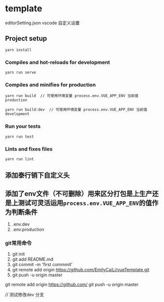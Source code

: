 # template

editorSetting.json vscode 自定义设置

## Project setup
```
yarn install
```

### Compiles and hot-reloads for development
```
yarn run serve
```

### Compiles and minifies for production
```
yarn run build  // 可使用环境变量 process.env.VUE_APP_ENV 当前值 production

yarn run build:dev  // 可使用环境变量 process.env.VUE_APP_ENV 当前值 development

```

### Run your tests
```
yarn run test
```

### Lints and fixes files
```
yarn run lint
```
## 添加泰行销下自定义头
## 添加了env文件（不可删除）用来区分打包是上生产还是上测试可灵活运用`process.env.VUE_APP_ENV`的值作为判断条件
1) .env.dev
2) .env.production

### git常用命令
1) git init
2) git add README.md
3) git commit -m 'first commmit'
4) git remote add origin https://github.com/EmilyCaiLi/vueTemplate.git
5) git push -u origin master


git remote add origin https://github.com/
git push -u origin master

// 测试修改dev 分支
